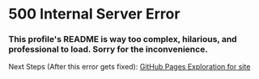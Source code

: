 # 500 Internal Server Error
### This profile's README is way too complex, hilarious, and professional to load. Sorry for the inconvenience.

Next Steps (After this error gets fixed): [GitHub Pages Exploration for site](https://github.com/wyatt-combs-11/GHExercise-skills-communicate-using-markdown/blob/main/README.md)
<!--
**wyatt-combs-11/wyatt-combs-11** is a ✨ _special_ ✨ repository because its `README.md` (this file) appears on your GitHub profile.

Here are some ideas to get you started:

- 🔭 I’m currently working on ...
- 🌱 I’m currently learning ...
- 👯 I’m looking to collaborate on ...
- 🤔 I’m looking for help with ...
- 💬 Ask me about ...
- 📫 How to reach me: ...
- 😄 Pronouns: ...
- ⚡ Fun fact: ...
-->
